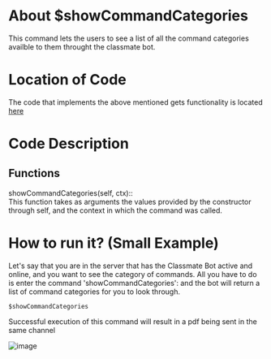 # About $showCommandCategories
This command lets the users to see a list of all the command categories availble to them throught the classmate bot. 

# Location of Code
The code that implements the above mentioned gets functionality is located [here](https://github.com/nfoster1492/ClassMateBot-1/blob/main/cogs/calendar.py)

# Code Description
## Functions
showCommandCategories(self, ctx):: <br>
This function takes as arguments the values provided by the constructor through self, and the context in which the command was called.

# How to run it? (Small Example)
Let's say that you are in the server that has the Classmate Bot active and online, and you want to see the category of commands. All you have to do is 
enter the command 'showCommandCategories': and the bot will return a list of command categories for you to look through.
```
$showCommandCategories
```
Successful execution of this command will result in a pdf being sent in the same channel

![image](https://github.com/maddaicita/ClassMateBot-1.1/blob/feat/helper/data/fall2023proj3media/showCommandCategories.png)
